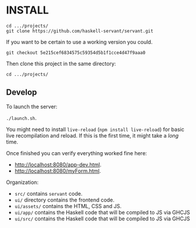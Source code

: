 # INSTALL

~~~
cd .../projects/
git clone https://github.com/haskell-servant/servant.git
~~~

If you want to be certain to use a working version you could.

~~~
git checkout 5e215cef6834575c59354d5b1f1cce4d47f9aaa0
~~~

Then clone this project in the same directory:

~~~
cd .../projects/
~~~
## Develop

To launch the server:

`./launch.sh`.

You might need to install `live-reload` (`npm install live-reload`)
for basic live recompilation and reload.
If this is the first time, it might take a _long_ time.

Once finished you can verify everything worked fine here:

- <http://localhost:8080/app-dev.html>.
- <http://localhost:8080/myForm.html>.

Organization:

- `src/` contains `servant` code.
- `ui/` directory contains the frontend code.
- `ui/assets/` contains the HTML, CSS and JS.
- `ui/app/` contains the Haskell code that will be compiled to JS via GHCJS
- `ui/src/` contains the Haskell code that will be compiled to JS via GHCJS
